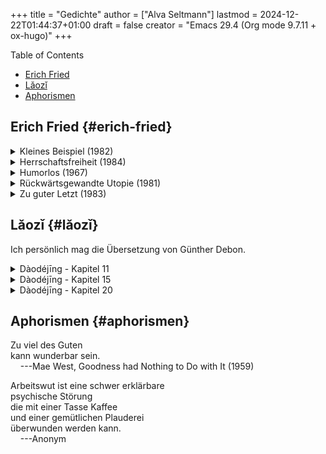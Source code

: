+++
title = "Gedichte"
author = ["Alva Seltmann"]
lastmod = 2024-12-22T01:44:37+01:00
draft = false
creator = "Emacs 29.4 (Org mode 9.7.11 + ox-hugo)"
+++

<div class="ox-hugo-toc toc">

<div class="heading">Table of Contents</div>

- [Erich Fried](#erich-fried)
- [Lǎozǐ](#lǎozǐ)
- [Aphorismen](#aphorismen)

</div>
<!--endtoc-->


## Erich Fried {#erich-fried}

<details>
<summary>Kleines Beispiel (1982)</summary>
<div class="details">

<div class="verse">

Auch ungelebtes Leben<br />
geht zu Ende<br />
zwar vielleicht langsamer<br />
wie eine Batterie<br />
in einer Taschenlampe<br />
die keiner benutzt<br />
<br />
Aber das hilft nicht viel:<br />
Wenn man<br />
(sagen wir einmal)<br />
diese Taschenlampe<br />
nach so- und sovielen Jahren<br />
anknipsen will<br />
kommt kein Atemzug Licht mehr heraus<br />
und wenn du sie aufmachst<br />
findest du nur deine Knochen<br />
und falls du Pech hast<br />
auch diese<br />
schon ganz zerfressen<br />
<br />
Da hättest du<br />
genau so gut<br />
leuchten können<br />

</div>
</div>
</details>

<details>
<summary>Herrschaftsfreiheit (1984)</summary>
<div class="details">

<div class="verse">

Zu sagen<br />
"Hier<br />
herrscht Freiheit"<br />
ist immer<br />
ein Irrtum<br />
oder auch<br />
eine Lüge:<br />
<br />
Freiheit<br />
herrscht nicht<br />

</div>
</div>
</details>

<details>
<summary>Humorlos (1967)</summary>
<div class="details">

<div class="verse">

Die Jungen<br />
werfen<br />
zum Spaß<br />
mit Steinen<br />
nach Fröschen<br />
<br />
Die Frösche<br />
sterben<br />
im Ernst<br />

</div>
</div>
</details>

<details>
<summary>Rückwärtsgewandte Utopie (1981)</summary>
<div class="details">

<div class="verse">

Angeklagt<br />
der Unmenschlichkeit<br />
behauptet<br />
der Nichtmehrmensch<br />
immer noch<br />
erst<br />
ein Nochnichtmensch<br />
zu sein<br />

</div>
</div>
</details>

<details>
<summary>Zu guter Letzt (1983)</summary>
<div class="details">

<div class="verse">

Als Kind wusste ich:<br />
Jeder Schmetterling<br />
den ich rette<br />
jede Schnecke<br />
und jede Spinne<br />
und jede Mücke<br />
jeder Ohrwurm<br />
und jeder Regenwurm<br />
wird kommen und weinen<br />
wenn ich begraben werde<br />
<br />
Einmal von mir gerettet<br />
muss keines mehr sterben<br />
Alle werden sie kommen<br />
zu meinem Begräbnis<br />
<br />
Als ich dann groß wurde<br />
erkannte ich:<br />
Das ist großer Unsinn<br />
Keines wird kommen<br />
ich überlebe sie alle<br />
<br />
Jetzt im Alter<br />
frage ich: Wenn ich sie aber<br />
rette bis ganz zuletzt<br />
kommen doch vielleicht zwei oder drei?<br />

</div>
</div>
</details>


## Lǎozǐ {#lǎozǐ}

Ich persönlich mag die Übersetzung von Günther Debon.

<details>
<summary>Dàodéjīng - Kapitel 11</summary>
<div class="details">

<div class="verse">

[...]<br />
<br />
Man knetet Ton zurecht<br />
Zum Trinkgerät:<br />
Eben dort, wo keiner ist,<br />
Ist des Gerätes Brauchbarkeit.<br />
<br />
[...]<br />
<br />
Wahrlich:<br />
Erkennst du das Da-Sein als einen Gewinn,<br />
Erkenne: Das Nicht-Sein macht brauchbar.<br />

</div>
</div>
</details>

<details>
<summary>Dàodéjīng - Kapitel 15</summary>
<div class="details">

<div class="verse">

Wer im Altertum gut war als Meister,<br />
War subtil, geheimnisvoll, mystisch, durchdringend;<br />
So tief, dass er uns unbegreiflich bleibt.<br />
Wohl! Und weil er unbegreiflich bleibt,<br />
Will ich lieber dartun sein Gebaren:<br />
<br />
So zögernd, ach!<br />
Wie wenn man winters quert einen Strom;<br />
So ängstlich, ach!<br />
Wie wenn man fürchtet die Nachbarn rings;<br />
Verhalten, ach!<br />
Als wäre zu Gast man geladen;<br />
Nachgiebig, ach!<br />
Wie vor der Schmelze das Eis;<br />
Gediegen, ach!<br />
Gleich einem Grobholz;<br />
Weit, ach!<br />
Gleich einem Flusstal;<br />
Chaotisch, ach!<br />
Gleich einem Strudel.<br />
<br />
Wer kann den Strudel stillen,<br />
Auf dass er mählich werde rein?<br />
Wer kann das Ruhende bewegen,<br />
Auf dass es mählich Leben gewinne?<br />
<br />
Wer diesen &lt;i&gt;Weg&lt;/i&gt; bewahrt,<br />
Wünscht nicht, erfüllt zu sein.<br />
Wohl! Nur was unerfüllt,<br />
Kann auch verschleißen ohne Erneuen.<br />

</div>
</div>
</details>

<details>
<summary>Dàodéjīng - Kapitel 20</summary>
<div class="details">

<div class="verse">

Brich ab das Lernen, so bist du sorgenfrei!<br />
<br />
Sind denn "Jawohl!" und "Recht gern!"<br />
Wirklich einander so fern?<br />
Sind denn das Gute, die Schlechtigkeit<br />
Wirklich einander so weit?<br />
"Wem andere Menschen sich beugen,<br />
Dem musst auch du dich beugen":<br />
Welch Öde doch! Und kein Ende noch!<br />
<br />
Die Menschen alle sind ausgelassen,<br />
Als säßen sie zechend beim Opferfest,<br />
Als stiegen sie auf zu den Frühlingsterrassen.<br />
Ich allein liege noch still,<br />
Kein Zeichen hab ich gegeben,<br />
Gleich einem kleinen Kinde,<br />
Das noch nie gelacht hat im Leben;<br />
Bin schwankend, bin wankend,<br />
Als hätt ich die Heimat verloren.<br />
Die Menge der Menschen hat Überfluss;<br />
Nur Ich bin gleichsam von allem entblößt.<br />
Wahrlich, Ich habe das Herz eines Toren,<br />
So dunkel und wirr!<br />
Die gewöhnlichen Menschen sind hell und klar;<br />
Nur Ich bin trübe verhangen.<br />
Die gewöhnlichen Menschen sind strebig-straff;<br />
Nur Ich bin bang-befangen.<br />
Ruhelos gleich ich dem Meere;<br />
Verweht, ach, bin gleichsam ich ohne Halt.<br />
<br />
Die Menschen machen sich nützlich all,<br />
Nur Ich bin halsstarr, als ob ich ein Wildling wäre.<br />
Nur Ich bin von den andern Menschen verschieden -<br />
Der ich die nährende Mutter verehre.<br />

</div>
</div>
</details>


## Aphorismen {#aphorismen}

<div class="verse">

Zu viel des Guten<br />
kann wunderbar sein.<br />
&nbsp;&nbsp;&nbsp;&nbsp;---Mae West, Goodness had Nothing to Do with It (1959)<br />

</div>

<div class="verse">

Arbeitswut ist eine schwer erklärbare<br />
psychische Störung<br />
die mit einer Tasse Kaffee<br />
und einer gemütlichen Plauderei<br />
überwunden werden kann.<br />
&nbsp;&nbsp;&nbsp;&nbsp;---Anonym<br />

</div>
